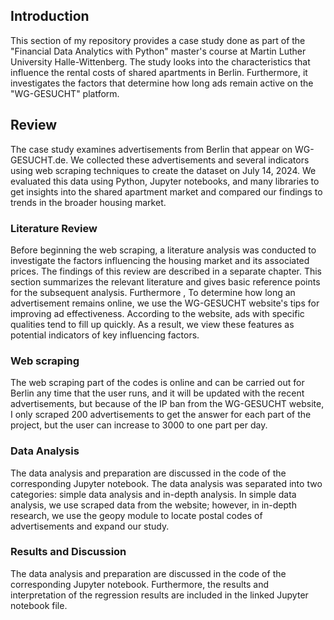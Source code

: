 ## Introduction

This section of my repository provides a case study done as part of the "Financial Data Analytics with Python" master's course at Martin Luther University Halle-Wittenberg. The study looks into the characteristics that influence the rental costs of shared apartments in Berlin. Furthermore, it investigates the factors that determine how long ads remain active on the "WG-GESUCHT" platform.

## Review

The case study examines advertisements from Berlin that appear on WG-GESUCHT.de. We collected these advertisements and several indicators using web scraping techniques to create the dataset on July 14, 2024. We evaluated this data using Python, Jupyter notebooks, and many libraries to get insights into the shared apartment market and compared our findings to trends in the broader housing market.

### Literature Review 

Before beginning the web scraping, a literature analysis was conducted to investigate the factors influencing the housing market and its associated prices. The findings of this review are described in a separate chapter. This section summarizes the relevant literature and gives basic reference points for the subsequent analysis. Furthermore , To determine how long an advertisement remains online, we use the WG-GESUCHT website's tips for improving ad effectiveness. According to the website, ads with specific qualities tend to fill up quickly. As a result, we view these features as potential indicators of key influencing factors.

### Web scraping

The web scraping part of the codes is online and can be carried out for Berlin any time that the user runs, and it will be updated with the recent advertisements, but because of the IP ban from the WG-GESUCHT website, I only scraped 200 advertisements to get the answer for each part of the project, but the user can increase to 3000 to one part per day.

### Data Analysis

The data analysis and preparation are discussed in the code of the corresponding Jupyter notebook. The data analysis was separated into two categories: simple data analysis and in-depth analysis. In simple data analysis, we use scraped data from the website; however, in in-depth research, we use the geopy module to locate postal codes of advertisements and expand our study.

### Results and Discussion

The data analysis and preparation are discussed in the code of the corresponding Jupyter notebook. Furthermore, the results and interpretation of the regression results are included in the linked Jupyter notebook file.